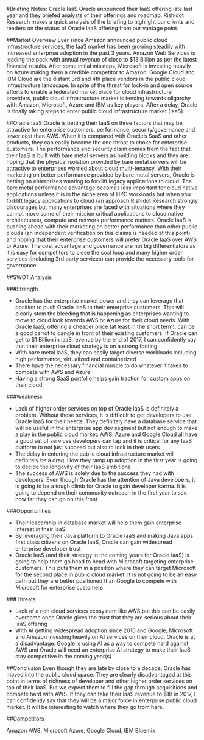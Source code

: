#Briefing Notes: Oracle IaaS
Oracle announced their IaaS offering late last year and they briefed analysts of their offerings and roadmap. Rishidot Research makes a quick analysis of the briefing to highlight our clients and readers on the status of Oracle IaaS offering from our vantage point. 

##Market Overview
Ever since Amazon announced public cloud infrastructure services, the IaaS market has been growing steadily with increased enterprise adoption in the past 3 years. Amazon Web Services is leading the pack with annual revenue of close to $13 Billion as per the latest financial results. After some initial missteps, Microsoft is investing heavily on Azure making them a credible competitor to Amazon. Google Cloud and IBM Cloud are the distant 3rd and 4th place vendors in the public cloud infrastructure landscape. In spite of the threat for lock-in and open source efforts to enable a federated market place for cloud infrastructure providers, public cloud infrastructure market is tending towards oligarchy with Amazon, Microsoft, Azure and IBM as key players. After a delay, Oracle is finally taking steps to enter public cloud infrastructure market (IaaS).

##Oracle IaaS
Oracle is betting their IaaS on three factors that may be attractive for enterprise customers, performance, security/governance and lower cost than AWS. When it is compared with Oracle’s SaaS and other products, they can easily become the one throat to choke for enterprise customers. The performance and security claim comes from the fact that their IaaS is built with bare metal servers as building blocks and they are hoping that the physical isolation provided by bare metal servers will be attractive to enterprises worried about cloud multi-tenancy. With their marketing on better performance provided by bare metal servers, Oracle is betting on enterprises wanting to forklift legacy applications to cloud. The bare metal performance advantage becomes less important for cloud native applications unless it is in the niche area of HPC workloads but when you forklift legacy applications to cloud (an approach Rishidot Research strongly discourages but many enterprises are faced with situations where they cannot move some of their mission critical applications to cloud native architectures), compute and network performance matters. Oracle IaaS is pushing ahead with their marketing on better performance than other public clouds (an independent verification on this claims is needed at this point) and hoping that their enterprise customers will prefer Oracle IaaS over AWS or Azure. The cost advantage and governance are not big differentiators as it is easy for competitors to close the cost loop and many higher order services (including 3rd party services) can provide the necessary tools for governance. 

##SWOT Analysis

###Strength
* Oracle has the enterprise market power and they can leverage that position to push Oracle IaaS to their enterprise customers. This will clearly stem the bleeding that is happening as enterprises wanting to move to cloud look towards AWS or Azure for their cloud needs. With Oracle IaaS, offering a cheaper price (at least in the short term), can be a good carrot to dangle in front of their existing customers. If Oracle can get to $1 Billion in IaaS revenue by the end of 2017, I can confidently say that their enterprise cloud strategy is on a strong footing
* With bare metal IaaS, they can easily target diverse workloads including high performance, virtualized and containerized
* There have the necessary financial muscle to do whatever it takes to compete with AWS and Azure
* Having a strong SaaS portfolio helps gain traction for custom apps on their cloud

###Weakness
* Lack of higher order services on top of Oracle IaaS is definitely a problem. Without these services, it is difficult to get developers to use Oracle IaaS for their needs. They definitely have a database service that will be useful in the enterprise app dev segment but not enough to make a play in the public cloud market. AWS, Azure and Google Cloud all have a good set of services developers can tap and it is critical for any IaaS platform to not just succeed but also to lock in their users
* The delay in entering the public cloud infrastructure market will definitely be a drag. How they ramp up adoption in the first year is going to decide the longevity of their IaaS ambitions
* The success of AWS is solely due to the success they had with developers. Even though Oracle has the attention of Java developers, it is going to be a tough climb for Oracle to gain developer karma. It is going to depend on their community outreach in the first year to see how far they can go on this front

###Opportunities
* Their leadership in database market will help them gain enterprise interest in their IaaS. 
* By leveraging their Java platform to Oracle IaaS and making Java apps first class citizens on Oracle IaaS, Oracle can gain widespread enterprise developer trust
* Oracle IaaS (and their strategy in the coming years for Oracle IaaS) is going to help them go head to head with Microsoft targeting enterprise customers. This puts them in a position where they can target Microsoft for the second place in public cloud market. It is not going to be an easy path but they are better positioned than Google to compete with Microsoft for enterprise customers

###Threats
* Lack of a rich cloud services ecosystem like AWS but this can be easily overcome once Oracle gives the trust that they are serious about their IaaS offering
* With AI getting widespread adoption since 2016 and Google, Microsoft and Amazon investing heavily on AI services on their cloud, Oracle is at a disadvantage. Google is using AI as a way to compete hard against AWS and Oracle will need an enterprise AI strategy to make their IaaS stay competitive in the coming year(s)

##Conclusion
Even though they are late by close to a decade, Oracle has moved into the public cloud space. They are clearly disadvantaged at this point in terms of richness of developer and other higher order services on top of their IaaS. But we expect them to fill the gap through acquisitions and compete hard with AWS. If they can take their IaaS revenue to $1B in 2017, I can confidently say that they will be a major force in enterprise public cloud market. It will be interesting to watch where they go from here.

##Competitors

Amazon AWS, Microsoft Azure, Google Cloud, IBM Bluemix
